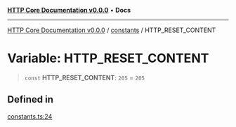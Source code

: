 [**HTTP Core Documentation v0.0.0**](../../README.md) • **Docs**

***

[HTTP Core Documentation v0.0.0](../../modules.md) / [constants](../README.md) / HTTP\_RESET\_CONTENT

# Variable: HTTP\_RESET\_CONTENT

> `const` **HTTP\_RESET\_CONTENT**: `205` = `205`

## Defined in

[constants.ts:24](https://github.com/stonemjs/http-core/blob/3497087dac965583296f5092cd519a9aa0728373/src/constants.ts#L24)
